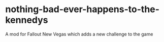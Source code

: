 # nothing-bad-ever-happens-to-the-kennedys
A mod for Fallout New Vegas which adds a new challenge to the game
